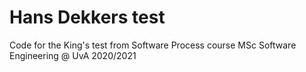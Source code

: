 # Hans Dekkers test

Code for the King's test from Software Process course MSc Software Engineering @ UvA 2020/2021
